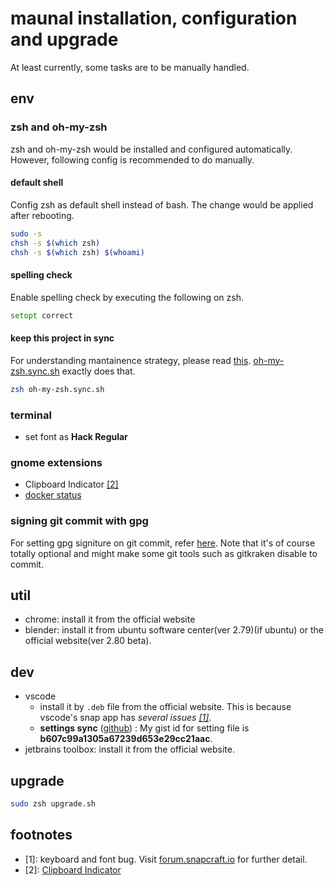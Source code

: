 # maunal installation, configuration and upgrade

At least currently, some tasks are to be manually handled.

## env

### zsh and oh-my-zsh

zsh and oh-my-zsh would be installed and configured automatically. However, following config is recommended to do manually.

#### default shell

Config zsh as default shell instead of bash. The change would be applied after rebooting.

```bash
sudo -s
chsh -s $(which zsh)
chsh -s $(which zsh) $(whoami)
```

#### spelling check

Enable spelling check by executing the following on zsh.

```zsh
setopt correct
```

#### keep this project in sync

For understanding mantainence strategy, please read [this](oh-my-zsh/README.md#maintenance-of-zsh-and-oh-my-zsh). [oh-my-zsh.sync.sh](oh-my-zsh.sync.sh) exactly does that.

```bash
zsh oh-my-zsh.sync.sh
```

### terminal

* set font as **Hack Regular**

### gnome extensions

* Clipboard Indicator [[2]](#2)
* [docker status](https://extensions.gnome.org/extension/1065/docker-status/)

### signing git commit with gpg

For setting gpg signiture on git commit, refer [here](https://gist.github.com/ankurk91/c4f0e23d76ef868b139f3c28bde057fc). Note that it's of course totally optional and might make some git tools such as gitkraken disable to commit.

## util

* chrome: install it from the official website
* blender: install it from ubuntu software center(ver 2.79)(if ubuntu) or the official website(ver 2.80 beta).

## dev

* vscode
  * install it by `.deb` file from the official website. This is because vscode's snap app has _several issues [[1]](#1)_.
  * **settings sync** ([github](https://github.com/shanalikhan/code-settings-sync)) : My gist id for setting file is **b607c99a1305a67239d653e29cc21aac**.
* jetbrains toolbox: install it from the official website.

## upgrade

```bash
sudo zsh upgrade.sh
```

## footnotes

* <a name="1">[1]</a>: keyboard and font bug. Visit [forum.snapcraft.io](https://forum.snapcraft.io/t/keyboard-input-method-doesnt-work-properly-on-snap-application/9901) for further detail.
* <a name="2">[2]</a>: 
[Clipboard Indicator](https://extensions.gnome.org/extension/779/clipboard-indicator/)
